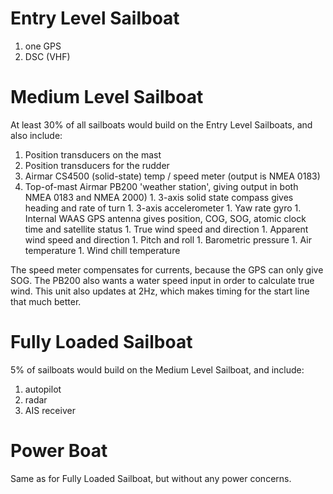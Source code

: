 # Entry Level Sailboat #
  1. one GPS
  1. DSC (VHF)

# Medium Level Sailboat #
At least 30% of all sailboats would build on the Entry Level Sailboats, and also include:
  1. Position transducers on the mast
  1. Position transducers for the rudder
  1. Airmar CS4500 (solid-state) temp / speed meter (output is NMEA 0183)
  1. Top-of-mast Airmar PB200 'weather station', giving output in both NMEA 0183 and NMEA 2000)
    1. 3-axis solid state compass gives heading and rate of turn
    1. 3-axis accelerometer
    1. Yaw rate gyro
    1. Internal WAAS GPS antenna gives position, COG, SOG, atomic clock time and satellite status
    1. True wind speed and direction
    1. Apparent wind speed and direction
    1. Pitch and roll
    1. Barometric pressure
    1. Air temperature
    1. Wind chill temperature

The speed meter compensates for currents, because the GPS can only give SOG.  The PB200 also wants a water speed input in order to calculate true wind.  This unit also updates at 2Hz, which makes timing for the start line that much better.

# Fully Loaded Sailboat #
5% of sailboats would build on the Medium Level Sailboat, and include:
  1. autopilot
  1. radar
  1. AIS receiver

# Power Boat #
Same as for Fully Loaded Sailboat, but without any power concerns.